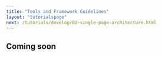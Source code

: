 ```yaml
---
title: "Tools and Framework Guidelines"
layout: "tutorialspage"
next: /tutorials/develop/02-single-page-architecture.html
---
```


## Coming soon
